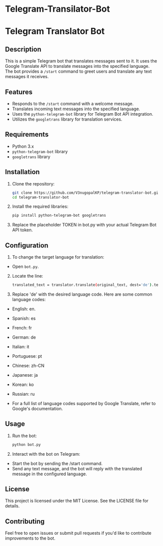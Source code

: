 # Telegram-Transilator-Bot
# Telegram Translator Bot

## Description
This is a simple Telegram bot that translates messages sent to it. It uses the Google Translate API to translate messages into the specified language. The bot provides a `/start` command to greet users and translate any text messages it receives.

## Features
- Responds to the `/start` command with a welcome message.
- Translates incoming text messages into the specified language.
- Uses the `python-telegram-bot` library for Telegram Bot API integration.
- Utilizes the `googletrans` library for translation services.

## Requirements
- Python 3.x
- `python-telegram-bot` library
- `googletrans` library

## Installation
1. Clone the repository:
   ```bash
   git clone https://github.com/V3nugopalKP/telegram-translator-bot.git
   cd telegram-translator-bot
2. Install the required libraries:

   ```bash
   pip install python-telegram-bot googletrans
3. Replace the placeholder TOKEN in bot.py with your actual Telegram Bot API token.

## Configuration
1. To change the target language for translation:

 - Open `bot.py`.
2. Locate the line:

    ```bash
   translated_text = translator.translate(original_text, dest='de').text
    
3. Replace 'de' with the desired language code. Here are some common language codes:
   
 - English: en.
 - Spanish: es
 - French: fr
 - German: de
 - Italian: it
 - Portuguese: pt
 - Chinese: zh-CN
 - Japanese: ja
 - Korean: ko
 - Russian: ru
 
- For a full list of language codes supported by Google Translate, refer to Google's documentation.
## Usage
1. Run the bot:
   ```bash
   python bot.py
2. Interact with the bot on Telegram:

 - Start the bot by sending the /start command.
 - Send any text message, and the bot will reply with the translated message in the configured language.
   
## License
This project is licensed under the MIT License. See the LICENSE file for details.

## Contributing
Feel free to open issues or submit pull requests if you'd like to contribute improvements to the bot.
